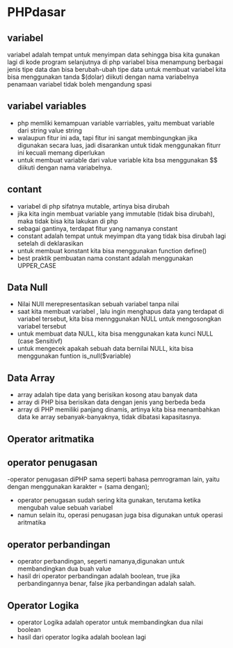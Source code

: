# PHPdasar

<!-- markdown  -->


## variabel

variabel adalah tempat untuk menyimpan data sehingga bisa kita gunakan lagi di kode program selanjutnya
di php variabel bisa menampung berbagai jenis tipe data dan bisa berubah-ubah tipe data 
untuk membuat variabel kita bisa menggunakan tanda $(dolar) diikuti dengan nama variabelnya
penamaan variabel tidak boleh mengandung spasi

## variabel variables

- php memliki kemampuan variable varriables, yaitu membuat variable dari string value string
- walaupun  fitur ini ada, tapi fitur ini sangat membingungkan jika digunakan secara luas, jadi disarankan untuk tidak menggunakan fiturr ini kecuali memang diperlukan
- untuk membuat variable dari value variable kita bsa menggunakan $$ diikuti dengan nama variabelnya.

## contant
- variabel di php sifatnya mutable, artinya bisa dirubah
- jika kita ingin membuat  variable yang immutable (tidak bisa dirubah), maka tidak bisa kita lakukan di php
- sebagai gantinya, terdapat fitur yang namanya constant
- constant adalah tempat untuk meyimpan dta yang tidak bisa dirubah lagi setelah di deklarasikan
- untuk membuat konstant kita bisa menggunakan function define()
- best praktik pembuatan nama constant adalah menggunakan UPPER_CASE

## Data Null

- Nilai NUll merepresentasikan sebuah variabel tanpa nilai
- saat kita membuat variabel , lalu ingin menghapus data yang terdapat di variabel tersebut, kita bisa mennggunakan NULL untuk mengosongkan variabel tersebut 
- untuk membuat data NULL, kita bisa menggunakan kata kunci NULL (case Sensitivf)
- untuk mengecek apakah sebuah data bernilai NULL, kita bisa menggunakan funtion is_null($variable)

## Data Array 

- array adalah tipe data yang berisikan kosong atau banyak data
- array di PHP bisa berisikan data dengan jenis yang berbeda beda
- array di PHP memiliki panjang dinamis, artinya kita bisa menambahkan data ke array sebanyak-banyaknya, tidak dibatasi kapasitasnya.

## Operator aritmatika

## operator penugasan

-operator penugasan diPHP sama seperti bahasa pemrograman lain, yaitu dengan menggunakan karakter = (sama dengan);
- operator penugasan sudah sering kita gunakan, terutama ketika mengubah value sebuah variabel
- namun selain itu, operasi penugasan juga bisa digunakan untuk operasi aritmatika

## operator perbandingan 

- operator perbandingan, seperti namanya,digunakan untuk membandingkan dua buah value
- hasil dri operator perbandingan adalah boolean, true jika perbandingannya benar, false jika perbandingan adalah salah.

## Operator Logika
- operator Logika adalah operator untuk membandingkan dua nilai boolean 
- hasil dari operator logika adalah boolean lagi